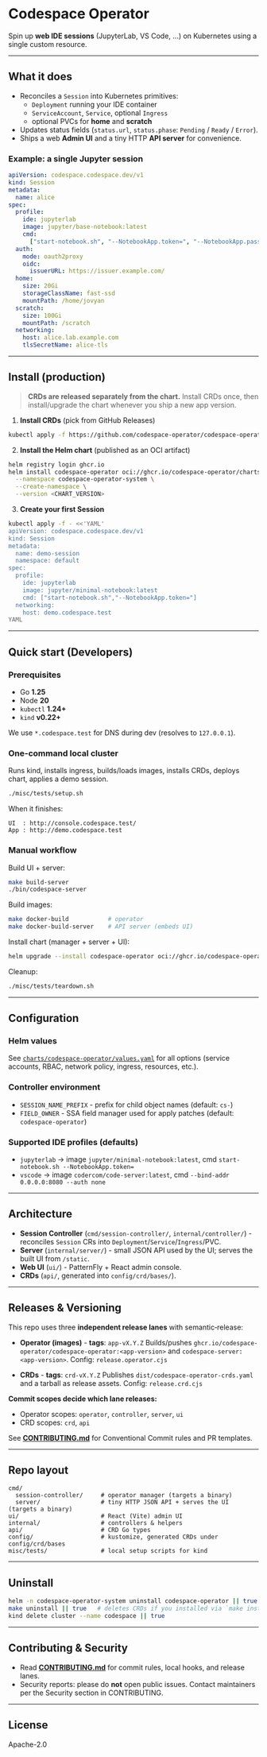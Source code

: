 # Codespace Operator

Spin up **web IDE sessions** (JupyterLab, VS Code, ...) on Kubernetes using a single custom resource.

---

## What it does

- Reconciles a `Session` into Kubernetes primitives:
  - `Deployment` running your IDE container
  - `ServiceAccount`, `Service`, optional `Ingress`
  - optional PVCs for **home** and **scratch**
- Updates status fields (`status.url`, `status.phase`: `Pending` / `Ready` / `Error`).
- Ships a web **Admin UI** and a tiny HTTP **API server** for convenience.

### Example: a single Jupyter session

```yaml
apiVersion: codespace.codespace.dev/v1
kind: Session
metadata:
  name: alice
spec:
  profile:
    ide: jupyterlab
    image: jupyter/base-notebook:latest
    cmd:
      ["start-notebook.sh", "--NotebookApp.token=", "--NotebookApp.password="]
  auth:
    mode: oauth2proxy
    oidc:
      issuerURL: https://issuer.example.com/
  home:
    size: 20Gi
    storageClassName: fast-ssd
    mountPath: /home/jovyan
  scratch:
    size: 100Gi
    mountPath: /scratch
  networking:
    host: alice.lab.example.com
    tlsSecretName: alice-tls
```

---

## Install (production)

> **CRDs are released separately from the chart.** Install CRDs once, then install/upgrade the chart whenever you ship a new app version.

1. **Install CRDs** (pick from GitHub Releases)

```bash
kubectl apply -f https://github.com/codespace-operator/codespace-operator/releases/download/crd-v<CRD_VERSION>/codespace-operator-crds.yaml
```

2. **Install the Helm chart** (published as an OCI artifact)

```bash
helm registry login ghcr.io
helm install codespace-operator oci://ghcr.io/codespace-operator/charts/codespace-operator \
  --namespace codespace-operator-system \
  --create-namespace \
  --version <CHART_VERSION>
```

3. **Create your first Session**

```bash
kubectl apply -f - <<'YAML'
apiVersion: codespace.codespace.dev/v1
kind: Session
metadata:
  name: demo-session
  namespace: default
spec:
  profile:
    ide: jupyterlab
    image: jupyter/minimal-notebook:latest
    cmd: ["start-notebook.sh","--NotebookApp.token="]
  networking:
    host: demo.codespace.test
YAML
```

---

## Quick start (Developers)

### Prerequisites

- Go **1.25**
- Node **20**
- `kubectl` **1.24+**
- `kind` **v0.22+**

We use `*.codespace.test` for DNS during dev (resolves to `127.0.0.1`).

### One-command local cluster

Runs kind, installs ingress, builds/loads images, installs CRDs, deploys chart, applies a demo session.

```bash
./misc/tests/setup.sh
```

When it finishes:

```
UI  : http://console.codespace.test/
App : http://demo.codespace.test
```

### Manual workflow

Build UI + server:

```bash
make build-server
./bin/codespace-server
```

Build images:

```bash
make docker-build           # operator
make docker-build-server    # API server (embeds UI)
```

Install chart (manager + server + UI):

```bash
helm upgrade --install codespace-operator oci://ghcr.io/codespace-operator/charts/codespace
```

Cleanup:

```bash
./misc/tests/teardown.sh
```

---

## Configuration

### Helm values

See [`charts/codespace-operator/values.yaml`](https://github.com/codespace-operator/charts/blob/main/charts/codespace/values.yaml) for all options (service accounts, RBAC, network policy, ingress, resources, etc.).

### Controller environment

- `SESSION_NAME_PREFIX` - prefix for child object names (default: `cs-`)
- `FIELD_OWNER` - SSA field manager used for apply patches (default: `codespace-operator`)

### Supported IDE profiles (defaults)

- `jupyterlab` → image `jupyter/minimal-notebook:latest`, cmd `start-notebook.sh --NotebookApp.token=`
- `vscode` → image `codercom/code-server:latest`, cmd `--bind-addr 0.0.0.0:8080 --auth none`

---

## Architecture

- **Session Controller** (`cmd/session-controller/`, `internal/controller/`) - reconciles `Session` CRs into `Deployment`/`Service`/`Ingress`/PVC.
- **Server** (`internal/server/`) - small JSON API used by the UI; serves the built UI from `/static`.
- **Web UI** (`ui/`) - PatternFly + React admin console.
- **CRDs** (`api/`, generated into `config/crd/bases/`).

---

## Releases & Versioning

This repo uses three **independent release lanes** with semantic‑release:

- **Operator (images)** - **tags**: `app-vX.Y.Z`
  Builds/pushes `ghcr.io/codespace-operator/codespace-operator:<app-version>` and `codespace-server:<app-version>`.
  Config: `release.operator.cjs`

- **CRDs** - **tags**: `crd-vX.Y.Z`
  Publishes `dist/codespace-operator-crds.yaml` and a tarball as release assets.
  Config: `release.crd.cjs`

**Commit scopes decide which lane releases:**

- Operator scopes: `operator`, `controller`, `server`, `ui`
- CRD scopes: `crd`, `api`

See **[CONTRIBUTING.md](./CONTRIBUTING.md)** for Conventional Commit rules and PR templates.

---

## Repo layout

```
cmd/
  session-controller/     # operator manager (targets a binary)
  server/                 # tiny HTTP JSON API + serves the UI (targets a binary)
ui/                       # React (Vite) admin UI
internal/                 # controllers & helpers
api/                      # CRD Go types
config/                   # kustomize, generated CRDs under config/crd/bases
misc/tests/               # local setup scripts for kind
```

---

## Uninstall

```bash
helm -n codespace-operator-system uninstall codespace-operator || true
make uninstall || true   # deletes CRDs if you installed via `make install`
kind delete cluster --name codespace || true
```

---

## Contributing & Security

- Read **[CONTRIBUTING.md](./CONTRIBUTING.md)** for commit rules, local hooks, and release lanes.
- Security reports: please do **not** open public issues. Contact maintainers per the Security section in CONTRIBUTING.

---

## License

Apache-2.0
